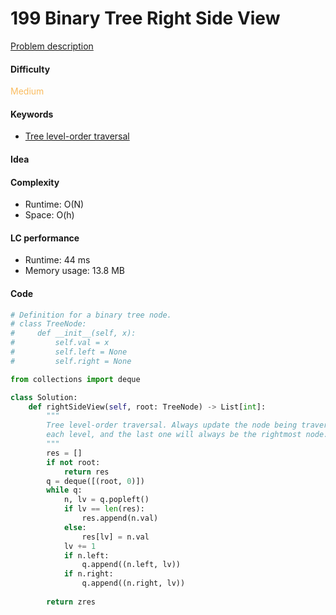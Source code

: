 199 Binary Tree Right Side View
=======================
[Problem description](https://leetcode.com/problems/binary-tree-right-side-view/)

#### Difficulty
<span style="color:#FABC60">Medium</span>

#### Keywords
- [Tree level-order traversal](../categories/tree_level_order.md)
  
#### Idea


#### Complexity
- Runtime: O(N)
- Space: O(h)
  
#### LC performance
- Runtime: 44 ms
- Memory usage: 13.8 MB

#### Code
```python
# Definition for a binary tree node.
# class TreeNode:
#     def __init__(self, x):
#         self.val = x
#         self.left = None
#         self.right = None

from collections import deque

class Solution:
    def rightSideView(self, root: TreeNode) -> List[int]:
        """
        Tree level-order traversal. Always update the node being traversed at 
        each level, and the last one will always be the rightmost node. 
        """
        res = []
        if not root:
            return res
        q = deque([(root, 0)])
        while q:
            n, lv = q.popleft()
            if lv == len(res):
                res.append(n.val)
            else:
                res[lv] = n.val
            lv += 1
            if n.left:
                q.append((n.left, lv))
            if n.right:
                q.append((n.right, lv))
        
        return zres
```